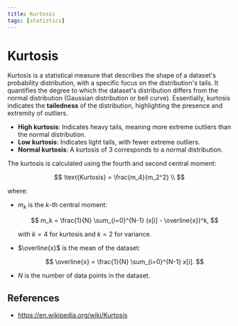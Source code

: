 ```yaml
---
title: Kurtosis
tags: [statistics]
---
```


# Kurtosis

Kurtosis is a statistical measure that describes the shape of a dataset's probability distribution, with a specific focus on the distribution's tails. It quantifies the degree to which the dataset's distribution differs from the normal distribution (Gaussian distribution or bell curve). Essentially, kurtosis indicates the **tailedness** of the distribution, highlighting the presence and extremity of outliers.

- **High kurtosis**: Indicates heavy tails, meaning more extreme outliers than the normal distribution.
- **Low kurtosis**: Indicates light tails, with fewer extreme outliers.
- **Normal kurtosis**: A kurtosis of 3 corresponds to a normal distribution.

The kurtosis is calculated using the fourth and second central moment:

$$
\text{Kurtosis} = \frac{m_4}{m_2^2} \\
$$

where:

- $m_k$ is the $k$-th central moment:

  $$
  m_k = \frac{1}{N} \sum_{i=0}^{N-1} (x[i] - \overline{x})^k,
  $$

  with $k = 4$ for kurtosis and $k = 2$ for variance.

- $\overline{x}$ is the mean of the dataset:

  $$
  \overline{x} = \frac{1}{N} \sum_{i=0}^{N-1} x[i].
  $$

- $N$ is the number of data points in the dataset.

## References

- https://en.wikipedia.org/wiki/Kurtosis
